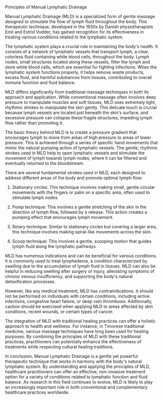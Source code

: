 Principles of Manual Lymphatic Drainage

Manual Lymphatic Drainage (MLD) is a specialized form of gentle massage designed to stimulate the flow of lymph fluid throughout the body. This therapeutic technique, developed in the 1930s by Danish physiotherapists Emil and Estrid Vodder, has gained recognition for its effectiveness in treating various conditions related to the lymphatic system.

The lymphatic system plays a crucial role in maintaining the body's health. It consists of a network of lymphatic vessels that transport lymph, a clear, colorless fluid containing white blood cells, throughout the body. Lymph nodes, small structures located along these vessels, filter the lymph and store white blood cells, which are essential for fighting infections. When the lymphatic system functions properly, it helps remove waste products, excess fluid, and harmful substances from tissues, contributing to overall immune function and fluid balance.

MLD differs significantly from traditional massage techniques in both its approach and application. While conventional massage often involves deep pressure to manipulate muscles and soft tissues, MLD uses extremely light, rhythmic strokes to manipulate the skin gently. This delicate touch is crucial because lymph vessels are located just beneath the skin's surface, and excessive pressure can collapse these fragile structures, impeding lymph flow rather than promoting it.

The basic theory behind MLD is to create a pressure gradient that encourages lymph to move from areas of high pressure to areas of lower pressure. This is achieved through a series of specific hand movements that mimic the natural pumping action of lymphatic vessels. The gentle, rhythmic strokes used in MLD help to open lymphatic vessels and stimulate the movement of lymph towards lymph nodes, where it can be filtered and eventually returned to the bloodstream.

There are several fundamental strokes used in MLD, each designed to address different areas of the body and promote optimal lymph flow:

1. Stationary circles: This technique involves making small, gentle circular movements with the fingers or palm on a specific area, often used to stimulate lymph nodes.

2. Pump technique: This involves a gentle stretching of the skin in the direction of lymph flow, followed by a release. This action creates a pumping effect that encourages lymph movement.

3. Rotary technique: Similar to stationary circles but covering a larger area, this technique involves making spiral-like movements across the skin.

4. Scoop technique: This involves a gentle, scooping motion that guides lymph fluid along the lymphatic pathways.

MLD has numerous indications and can be beneficial for various conditions. It is commonly used to treat lymphedema, a condition characterized by swelling due to the accumulation of lymph fluid in tissues. MLD can also be helpful in reducing swelling after surgery or injury, alleviating symptoms of chronic venous insufficiency, and supporting the body's natural detoxification processes.

However, like any medical treatment, MLD has contraindications. It should not be performed on individuals with certain conditions, including active infections, congestive heart failure, or deep vein thrombosis. Additionally, caution should be exercised when applying MLD to areas affected by skin conditions, recent wounds, or certain types of cancer.

The integration of MLD with traditional healing practices can offer a holistic approach to health and wellness. For instance, in Timorese traditional medicine, various massage techniques have long been used for healing purposes. By combining the principles of MLD with these traditional practices, practitioners can potentially enhance the effectiveness of treatments while respecting cultural healing traditions.

In conclusion, Manual Lymphatic Drainage is a gentle yet powerful therapeutic technique that works in harmony with the body's natural lymphatic system. By understanding and applying the principles of MLD, healthcare practitioners can offer an effective, non-invasive treatment option for a variety of conditions related to lymphatic function and fluid balance. As research in this field continues to evolve, MLD is likely to play an increasingly important role in both conventional and complementary healthcare practices worldwide.